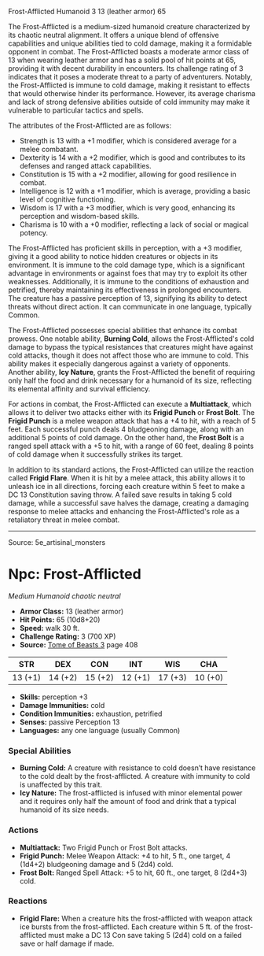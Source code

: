 <MonsterName/>Frost-Afflicted</MonsterName>
<CreatureType/>Humanoid</CreatureType>
<CR/>3</CR>
<AC/>13 (leather armor)</AC>
<HP/>65</HP>
<summary>The Frost-Afflicted is a medium-sized humanoid creature characterized by its chaotic neutral alignment. It offers a unique blend of offensive capabilities and unique abilities tied to cold damage, making it a formidable opponent in combat. The Frost-Afflicted boasts a moderate armor class of 13 when wearing leather armor and has a solid pool of hit points at 65, providing it with decent durability in encounters. Its challenge rating of 3 indicates that it poses a moderate threat to a party of adventurers. Notably, the Frost-Afflicted is immune to cold damage, making it resistant to effects that would otherwise hinder its performance. However, its average charisma and lack of strong defensive abilities outside of cold immunity may make it vulnerable to particular tactics and spells.</summary>

<detail>

The attributes of the Frost-Afflicted are as follows: 
- Strength is 13 with a +1 modifier, which is considered average for a melee combatant.
- Dexterity is 14 with a +2 modifier, which is good and contributes to its defenses and ranged attack capabilities.
- Constitution is 15 with a +2 modifier, allowing for good resilience in combat.
- Intelligence is 12 with a +1 modifier, which is average, providing a basic level of cognitive functioning.
- Wisdom is 17 with a +3 modifier, which is very good, enhancing its perception and wisdom-based skills.
- Charisma is 10 with a +0 modifier, reflecting a lack of social or magical potency.

The Frost-Afflicted has proficient skills in perception, with a +3 modifier, giving it a good ability to notice hidden creatures or objects in its environment. It is immune to the cold damage type, which is a significant advantage in environments or against foes that may try to exploit its other weaknesses. Additionally, it is immune to the conditions of exhaustion and petrified, thereby maintaining its effectiveness in prolonged encounters. The creature has a passive perception of 13, signifying its ability to detect threats without direct action. It can communicate in one language, typically Common.

The Frost-Afflicted possesses special abilities that enhance its combat prowess. One notable ability, **Burning Cold**, allows the Frost-Afflicted's cold damage to bypass the typical resistances that creatures might have against cold attacks, though it does not affect those who are immune to cold. This ability makes it especially dangerous against a variety of opponents. Another ability, **Icy Nature**, grants the Frost-Afflicted the benefit of requiring only half the food and drink necessary for a humanoid of its size, reflecting its elemental affinity and survival efficiency.

For actions in combat, the Frost-Afflicted can execute a **Multiattack**, which allows it to deliver two attacks either with its **Frigid Punch** or **Frost Bolt**. The **Frigid Punch** is a melee weapon attack that has a +4 to hit, with a reach of 5 feet. Each successful punch deals 4 bludgeoning damage, along with an additional 5 points of cold damage. On the other hand, the **Frost Bolt** is a ranged spell attack with a +5 to hit, with a range of 60 feet, dealing 8 points of cold damage when it successfully strikes its target.

In addition to its standard actions, the Frost-Afflicted can utilize the reaction called **Frigid Flare**. When it is hit by a melee attack, this ability allows it to unleash ice in all directions, forcing each creature within 5 feet to make a DC 13 Constitution saving throw. A failed save results in taking 5 cold damage, while a successful save halves the damage, creating a damaging response to melee attacks and enhancing the Frost-Afflicted's role as a retaliatory threat in melee combat.</detail>



---

Source: 5e_artisinal_monsters

# Npc: Frost-Afflicted

*Medium* *Humanoid* *chaotic neutral*

- **Armor Class:** 13 (leather armor)
- **Hit Points:** 65 (10d8+20)
- **Speed:** walk 30 ft.
- **Challenge Rating:** 3 (700 XP)
- **Source:** [Tome of Beasts 3](https://koboldpress.com/kpstore/product/tome-of-beasts-3-for-5th-edition/) page 408

| STR | DEX | CON | INT | WIS | CHA |
| --- | --- | --- | --- | --- | --- |
| 13 (+1) | 14 (+2) | 15 (+2) | 12 (+1) | 17 (+3) | 10 (+0) |

- **Skills:** perception +3
- **Damage Immunities:** cold
- **Condition Immunities:** exhaustion, petrified
- **Senses:** passive Perception 13
- **Languages:** any one language (usually Common)

### Special Abilities

- **Burning Cold:** A creature with resistance to cold doesn’t have resistance to the cold dealt by the frost-afflicted. A creature with immunity to cold is unaffected by this trait.
- **Icy Nature:** The frost-afflicted is infused with minor elemental power and it requires only half the amount of food and drink that a typical humanoid of its size needs.

### Actions

- **Multiattack:** Two Frigid Punch or Frost Bolt attacks.
- **Frigid Punch:** Melee Weapon Attack: +4 to hit, 5 ft., one target, 4 (1d4+2) bludgeoning damage and 5 (2d4) cold.
- **Frost Bolt:** Ranged Spell Attack: +5 to hit, 60 ft., one target, 8 (2d4+3) cold.

### Reactions

- **Frigid Flare:** When a creature hits the frost-afflicted with weapon attack ice bursts from the frost-afflicted. Each creature within 5 ft. of the frost-afflicted must make a DC 13 Con save taking 5 (2d4) cold on a failed save or half damage if made.




